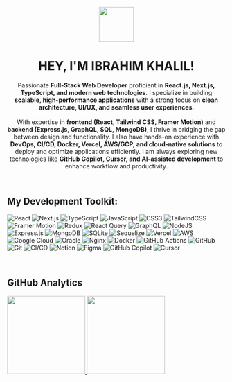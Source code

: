 <p align="center">
  <img style="width:5rem; height:auto" src="https://api.iconify.design/solar:code-bold-duotone.svg?color=%23888888"/>
</p>

<h1 align="center">HEY, I'M IBRAHIM KHALIL!</h1>

<p align="center">
  Passionate <strong>Full-Stack Web Developer</strong> proficient in <strong>React.js, Next.js, TypeScript, and modern web technologies</strong>. 
  I specialize in building <strong>scalable, high-performance applications</strong> with a strong focus on <strong>clean architecture, UI/UX, and seamless user experiences</strong>.
  <br><br>
  With expertise in <strong>frontend (React, Tailwind CSS, Framer Motion)</strong> and <strong>backend (Express.js, GraphQL, SQL, MongoDB)</strong>, 
  I thrive in bridging the gap between design and functionality. I also have hands-on experience with <strong>DevOps, CI/CD, Docker, Vercel, AWS/GCP, and cloud-native solutions</strong> 
  to deploy and optimize applications efficiently. I am always exploring new technologies like <strong>GitHub Copilot, Cursor, and AI-assisted development</strong> to enhance workflow and productivity.
</p>


<br>


## My Development Toolkit:
 ![React](https://img.shields.io/badge/react-%2320232a.svg?style=for-the-badge&logo=react&logoColor=%2361DAFB)
 ![Next.js](https://img.shields.io/badge/next.js-%23000000.svg?style=for-the-badge&logo=next.js&logoColor=white)
 ![TypeScript](https://img.shields.io/badge/typescript-%23007ACC.svg?style=for-the-badge&logo=typescript&logoColor=white)
 ![JavaScript](https://img.shields.io/badge/javascript-%23323330.svg?style=for-the-badge&logo=javascript&logoColor=%23F7DF1E)
 ![CSS3](https://img.shields.io/badge/css3-%231572B6.svg?style=for-the-badge&logo=css3&logoColor=white)
 ![TailwindCSS](https://img.shields.io/badge/tailwindcss-%2338B2AC.svg?style=for-the-badge&logo=tailwind-css&logoColor=white)
 ![Framer Motion](https://img.shields.io/badge/framer_motion-%23EF4E7B.svg?style=for-the-badge&logo=framer&logoColor=white)
![Redux](https://img.shields.io/badge/redux-%23593d88.svg?style=for-the-badge&logo=redux&logoColor=white)
![React Query](https://img.shields.io/badge/-React%20Query-FF4154?style=for-the-badge&logo=react%20query&logoColor=white)
![GraphQL](https://img.shields.io/badge/-GraphQL-E10098?style=for-the-badge&logo=graphql&logoColor=white)
![NodeJS](https://img.shields.io/badge/node.js-6DA55F?style=for-the-badge&logo=node.js&logoColor=white)
![Express.js](https://img.shields.io/badge/express.js-%23404d59.svg?style=for-the-badge&logo=express&logoColor=%2361DAFB)
![MongoDB](https://img.shields.io/badge/MongoDB-%234ea94b.svg?style=for-the-badge&logo=mongodb&logoColor=white)
![SQLite](https://img.shields.io/badge/sqlite-%2307405e.svg?style=for-the-badge&logo=sqlite&logoColor=white)
![Sequelize](https://img.shields.io/badge/Sequelize-52B0E7?style=for-the-badge&logo=Sequelize&logoColor=white)
![Vercel](https://img.shields.io/badge/vercel-%23000000.svg?style=for-the-badge&logo=vercel&logoColor=white)
![AWS](https://img.shields.io/badge/AWS-%23FF9900.svg?style=for-the-badge&logo=amazon-aws&logoColor=white)
![Google Cloud](https://img.shields.io/badge/GoogleCloud-%234285F4.svg?style=for-the-badge&logo=google-cloud&logoColor=white)
![Oracle](https://img.shields.io/badge/Oracle-F80000?style=for-the-badge&logo=oracle&logoColor=white)
![Nginx](https://img.shields.io/badge/nginx-%23009639.svg?style=for-the-badge&logo=nginx&logoColor=white)
![Docker](https://img.shields.io/badge/docker-%230db7ed.svg?style=for-the-badge&logo=docker&logoColor=white)
![GitHub Actions](https://img.shields.io/badge/github%20actions-%232671E5.svg?style=for-the-badge&logo=githubactions&logoColor=white)
![GitHub](https://img.shields.io/badge/github-%23121011.svg?style=for-the-badge&logo=github&logoColor=white)
![Git](https://img.shields.io/badge/git-%23F05033.svg?style=for-the-badge&logo=git&logoColor=white)
![CI/CD](https://img.shields.io/badge/CI%2FCD-%23004D40.svg?style=for-the-badge&logo=githubactions&logoColor=white)
![Notion](https://img.shields.io/badge/Notion-%23000000.svg?style=for-the-badge&logo=notion&logoColor=white)
![Figma](https://img.shields.io/badge/figma-%23F24E1E.svg?style=for-the-badge&logo=figma&logoColor=white)
![GitHub Copilot](https://img.shields.io/badge/GitHub%20Copilot-24A1C1?style=for-the-badge&logo=github&logoColor=white)
![Cursor](https://img.shields.io/badge/Cursor-%2300B0F0.svg?style=for-the-badge&logo=cursor&logoColor=white)

<br>



## GitHub Analytics
<a href="https://github.com/ibraakhalil">
  <img height="180em" src="https://github-readme-stats-eight-theta.vercel.app/api?username=ibraakhalil&show_icons=true&theme=algolia&include_all_commits=true&count_private=true"/>
  <img height="180em" src="https://github-readme-stats-eight-theta.vercel.app/api/top-langs/?username=ibraakhalil&layout=compact&langs_count=8&theme=algolia&include_all_commits=true&count_private=true"/>
</a>


